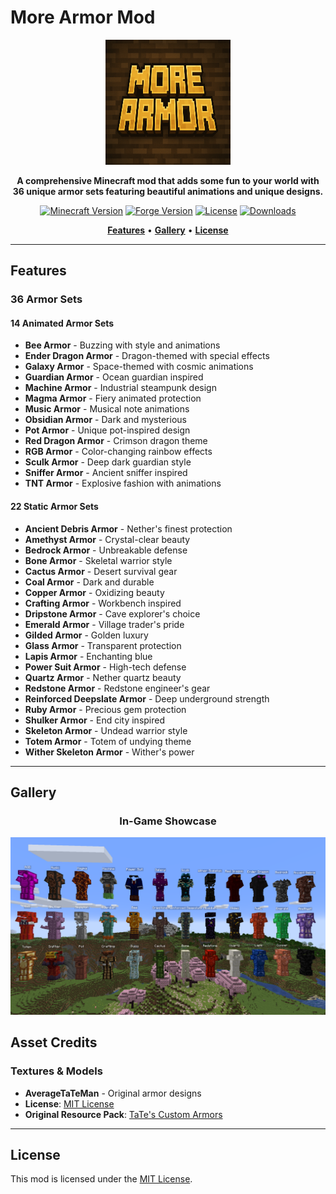 # More Armor Mod

<div align="center">

<img src="docs/images/MoreArmorLogo.png" alt="MoreArmor Logo" width="200" height="200" />

**A comprehensive Minecraft mod that adds some fun to your world with 36 unique armor sets featuring beautiful animations and unique designs.**

[![Minecraft Version](https://img.shields.io/badge/Minecraft-1.20.1-blue.svg)](https://www.minecraft.net/)
[![Forge Version](https://img.shields.io/badge/Forge-47.1.0+-orange.svg)](https://files.minecraftforge.net/)
[![License](https://img.shields.io/badge/License-MIT-green.svg)](LICENSE)
[![Downloads](https://img.shields.io/badge/Downloads-Coming%20Soon-lightgrey.svg)](https://www.curseforge.com/)

[**Features**](#features) • [**Gallery**](#gallery) • [**License**](#license)

</div>

---

## Features

### **36 Armor Sets**
#### **14 Animated Armor Sets**
- **Bee Armor** - Buzzing with style and animations
- **Ender Dragon Armor** - Dragon-themed with special effects
- **Galaxy Armor** - Space-themed with cosmic animations
- **Guardian Armor** - Ocean guardian inspired
- **Machine Armor** - Industrial steampunk design
- **Magma Armor** - Fiery animated protection
- **Music Armor** - Musical note animations
- **Obsidian Armor** - Dark and mysterious
- **Pot Armor** - Unique pot-inspired design
- **Red Dragon Armor** - Crimson dragon theme
- **RGB Armor** - Color-changing rainbow effects
- **Sculk Armor** - Deep dark guardian style
- **Sniffer Armor** - Ancient sniffer inspired
- **TNT Armor** - Explosive fashion with animations

#### **22 Static Armor Sets**
- **Ancient Debris Armor** - Nether's finest protection
- **Amethyst Armor** - Crystal-clear beauty
- **Bedrock Armor** - Unbreakable defense
- **Bone Armor** - Skeletal warrior style
- **Cactus Armor** - Desert survival gear
- **Coal Armor** - Dark and durable
- **Copper Armor** - Oxidizing beauty
- **Crafting Armor** - Workbench inspired
- **Dripstone Armor** - Cave explorer's choice
- **Emerald Armor** - Village trader's pride
- **Gilded Armor** - Golden luxury
- **Glass Armor** - Transparent protection
- **Lapis Armor** - Enchanting blue
- **Power Suit Armor** - High-tech defense
- **Quartz Armor** - Nether quartz beauty
- **Redstone Armor** - Redstone engineer's gear
- **Reinforced Deepslate Armor** - Deep underground strength
- **Ruby Armor** - Precious gem protection
- **Shulker Armor** - End city inspired
- **Skeleton Armor** - Undead warrior style
- **Totem Armor** - Totem of undying theme
- **Wither Skeleton Armor** - Wither's power

---

## Gallery

<div align="center">

### **In-Game Showcase**
![Armor Showcase](docs/images/armor_showcase.png)

</div>

## Asset Credits

### **Textures & Models**
- **AverageTaTeMan** - Original armor designs
- **License**: [MIT License](src/main/resources/assets/morearmor/textures/averagetateman/LICENSE)
- **Original Resource Pack**: [TaTe's Custom Armors](https://modrinth.com/resourcepack/tates-custom-armors-and-elytras)

---

## License

This mod is licensed under the [MIT License](LICENSE).
